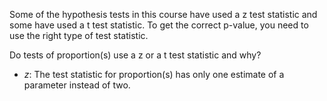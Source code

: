 Some of the hypothesis tests in this course have used a z test statistic and some have used a t test statistic. To get the correct p-value, you need to use the right type of test statistic.

Do tests of proportion(s) use a z or a t test statistic and why?
- $z$: The test statistic for proportion(s) has only one estimate of a parameter instead of two.